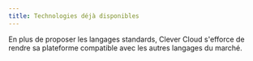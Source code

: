 ```yaml
---
title: Technologies déjà disponibles
---
```

En plus de proposer les langages standards, Clever Cloud s'efforce de rendre sa
plateforme compatible avec les autres langages du marché.
